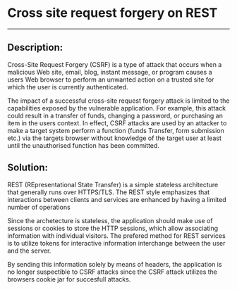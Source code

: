 # Cross site request forgery on REST
-------

## Description:

Cross-Site Request Forgery (CSRF) is a type of attack that occurs when a malicious Web site,
email, blog, instant message, or program causes a users Web browser to perform an unwanted
action on a trusted site for which the user is currently authenticated.

The impact of a successful cross-site request forgery attack is limited to the
capabilities exposed by the vulnerable application. For example, this attack could result
in a transfer of funds, changing a password, or purchasing an item in the users context.
In effect, CSRF attacks are used by an attacker to make a target system perform a
function (funds Transfer, form submission etc.) via the targets browser without
knowledge of the target user at least until the unauthorised function has been committed.

## Solution:

REST (REpresentational State Transfer) is a simple stateless architecture that generally runs
over HTTPS/TLS. The REST style emphasizes that interactions between clients and services are
enhanced by having a limited number of operations

Since the archetecture is stateless, the application should make use of sessions or cookies to
store the HTTP sessions, which allow associating information with individual visitors. The prefered method for REST
services is to utilize tokens for interactive information interchange between the user and the server. 

By sending this information solely by means of headers, the application is no longer suspectible to CSRF attacks
since the CSRF attack utilizes the browsers cookie jar for succesfull attacks.
